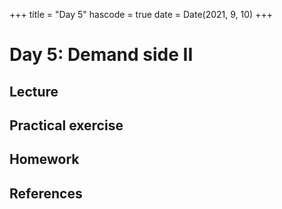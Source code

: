 +++
title = "Day 5"
hascode = true
date = Date(2021, 9, 10)
+++

# Day 5: Demand side II

<!-- \toc -->

## Lecture

## Practical exercise

## Homework

## References

